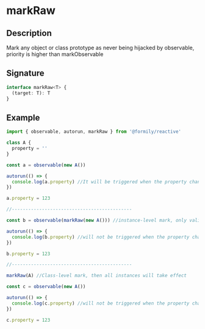 # markRaw

## Description

Mark any object or class prototype as never being hijacked by observable, priority is higher than markObservable

## Signature

```ts
interface markRaw<T> {
  (target: T): T
}
```

## Example

```ts
import { observable, autorun, markRaw } from '@formily/reactive'

class A {
  property = ''
}

const a = observable(new A())

autorun(() => {
  console.log(a.property) //It will be triggered when the property changes, because the A instance is a normal object
})

a.property = 123

//--------------------------------------------

const b = observable(markRaw(new A())) //instance-level mark, only valid for the current instance

autorun(() => {
  console.log(b.property) //will not be triggered when the property changes, because it has been marked raw
})

b.property = 123

//--------------------------------------------

markRaw(A) //Class-level mark, then all instances will take effect

const c = observable(new A())

autorun(() => {
  console.log(c.property) //will not be triggered when the property changes, because it has been marked raw
})

c.property = 123
```
